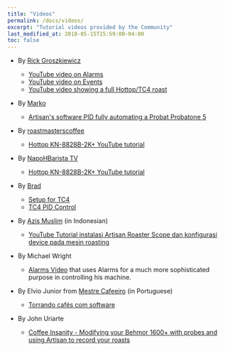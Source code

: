```yaml
---
title: "Videos"
permalink: /docs/videos/
excerpt: "Tutorial videos provided by the Community"
last_modified_at: 2018-05-15T15:59:00-04:00
toc: false
---
```


  * By [Rick Groszkiewicz](https://www.youtube.com/channel/UCrLDJbbG8c6fO1KXjbDTllw)
    - [YouTube video on Alarms](https://www.youtube.com/watch?v=KLnb8lZwHjE)
    - [YouTube video on Events](https://www.youtube.com/watch?v=614R8i-EoHI)
    - [YouTube video showing a full Hottop/TC4 roast](https://www.youtube.com/watch?v=mE2qdb4qGrc)
  * By [Marko](https://vimeo.com/user26237386)
    - [Artisan's software PID fully automating a Probat Probatone 5](https://vimeo.com/193018671)
  * By [roastmasterscoffee](https://www.youtube.com/channel/UCsba_bXJQbqFX06X5xP_7ug)
    - [Hottop KN-8828B-2K+ YouTube tutorial](https://www.youtube.com/watch?v=glyE_6vv-Lo&t=110s)
  * By [NapoHBarista TV](https://www.youtube.com/channel/UC-k4iHzxb8xrLZ2NSlUo8hg)
    - [Hottop KN-8828B-2K+ YouTube tutorial](https://www.youtube.com/watch?v=T0If1ZbxjOI&t=310s)
  * By [Brad](https://www.youtube.com/channel/UCxcEts9cSvi29QrXyt3qvsQ)
    - [Setup for TC4](https://www.youtube.com/watch?v=0-Co-pXF2NM)
    - [TC4 PID Control](https://www.youtube.com/watch?v=ykuUCXhGAC4)
  * By [Azis Muslim](https://www.youtube.com/channel/UC8PQskLA6lHik9_W_Js_OCg) (in Indonesian)
    - [YouTube Tutorial instalasi Artisan Roaster Scope dan konfigurasi device pada mesin roasting](https://www.youtube.com/watch?v=DRUXTT6NLm4)

  * By Michael Wright
      - [Alarms Video](https://www.youtube.com/watch?time_continue=321&v=IrvC9dPqgjE) that uses Alarms for a much more sophisticated purpose in controlling his machine.  

  * By Elvio Junior from [Mestre Cafeeiro](https://www.mestrecafeeiro.com.br/) (in Portuguese)
      - [Torrando cafés com software](https://www.mestrecafeeiro.com.br/video)

  * By John Uriarte
      - [Coffee Insanity - Modifying your Behmor 1600+ with probes and using Artisan to record your roasts](https://www.youtube.com/watch?v=EwqifxjkXgc&feature=youtu.be)